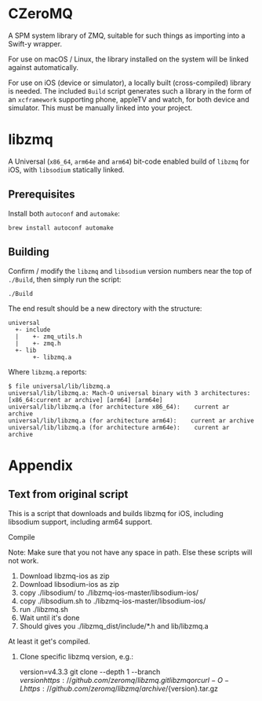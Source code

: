 # CZeroMQ

A SPM system library of ZMQ, suitable for such things as importing into a Swift-y wrapper.

For use on macOS / Linux, the library installed on the system will be linked against automatically.

For use on iOS (device or simulator), a locally built (cross-compiled) library is needed. The included `Build` script generates such a library in the form of an `xcframework` supporting phone, appleTV and watch, for both device and simulator. This must be manually linked into your project.

# libzmq

A Universal (`x86_64`, `arm64e` and `arm64`) bit-code enabled build of `libzmq` for iOS, with `libsodium` statically linked.

## Prerequisites

Install both `autoconf` and `automake`:

    brew install autoconf automake

## Building

Confirm / modify the `libzmq` and `libsodium` version numbers near the top of `./Build`, then simply run the script:

    ./Build

The end result should be a new directory with the structure:

    universal
      +- include
      |    +- zmq_utils.h
      |    +- zmq.h
      +- lib
           +- libzmq.a

Where `libzmq.a` reports:

    $ file universal/lib/libzmq.a
    universal/lib/libzmq.a: Mach-O universal binary with 3 architectures: [x86_64:current ar archive] [arm64] [arm64e]
    universal/lib/libzmq.a (for architecture x86_64):    current ar archive
    universal/lib/libzmq.a (for architecture arm64):    current ar archive
    universal/lib/libzmq.a (for architecture arm64e):    current ar archive

# Appendix

## Text from original script

This is a script that downloads and builds libzmq for iOS, including libsodium support, including arm64 support.

Compile

Note: Make sure that you not have any space in path. Else these scripts will not work.

1. Download libzmq-ios as zip
2. Download libsodium-ios as zip
3. copy ./libsodium/ to ./libzmq-ios-master/libsodium-ios/
4. copy ./libsodium.sh to ./libzmq-ios-master/libsodium-ios/
5. run ./libzmq.sh
6. Wait until it's done
7. Should gives you ./libzmq_dist/include/*.h and lib/libzmq.a

At least it get's compiled.

1. Clone specific libzmq version, e.g.:

    version=v4.3.3
    git clone --depth 1 --branch $version https://github.com/zeromq/libzmq.git libzmq
    or
    curl -O -L https://github.com/zeromq/libzmq/archive/${version}.tar.gz
